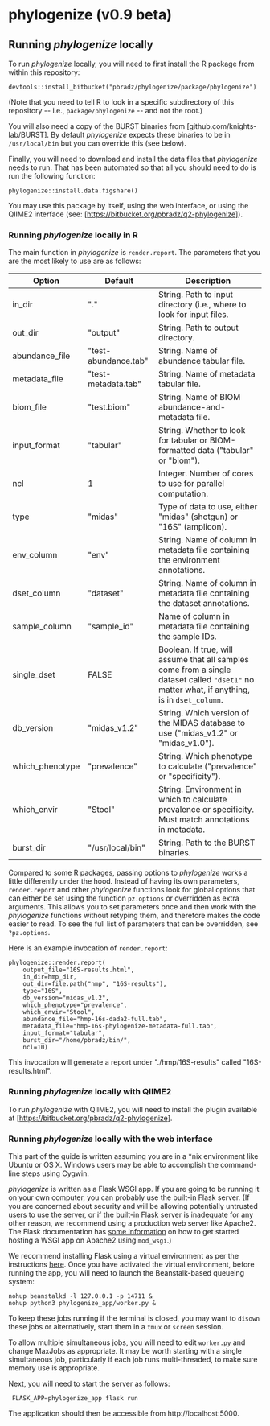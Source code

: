# phylogenize (v0.9 beta)


## Running *phylogenize* locally

To run *phylogenize* locally, you will need to first install the R package from within this repository:

`devtools::install_bitbucket("pbradz/phylogenize/package/phylogenize")`

(Note that you need to tell R to look in a specific subdirectory of this repository -- i.e., `package/phylogenize` -- and not the root.)

You will also need a copy of the BURST binaries from [github.com/knights-lab/BURST]. By default *phylogenize* expects these binaries to be in `/usr/local/bin` but you can override this (see below).

Finally, you will need to download and install the data files that *phylogenize* needs to run. That has been automated so that all you should need to do is run the following function:

`phylogenize::install.data.figshare()`

You may use this package by itself, using the web interface, or using the QIIME2 interface (see: [https://bitbucket.org/pbradz/q2-phylogenize]).

### Running *phylogenize* locally in R

The main function in *phylogenize* is `render.report`. The parameters that you are the most likely to use are as follows:

| Option            | Default         |   Description  |
|-------------------|-----------------|----------------|
| in_dir | "." | String. Path to input directory (i.e., where to look for input files. |
| out_dir | "output" | String. Path to output directory. |
| abundance_file | "test-abundance.tab" | String. Name of abundance tabular file. |
| metadata_file | "test-metadata.tab" | String. Name of metadata tabular file. |
| biom_file | "test.biom" | String. Name of BIOM abundance-and-metadata file. |
| input_format | "tabular" | String. Whether to look for tabular or BIOM-formatted data ("tabular" or "biom"). |
| ncl | 1 | Integer. Number of cores to use for parallel computation. |
| type | "midas" |  Type of data to use, either "midas" (shotgun) or "16S" (amplicon). |
| env_column | "env" | String. Name of column in metadata file containing the environment annotations. |
| dset_column | "dataset" | String. Name of column in metadata file containing the dataset annotations. |
| sample_column | "sample_id" | Name of column in metadata file containing the sample IDs. |
| single_dset | FALSE | Boolean. If true, will assume that all samples come from a single dataset called `"dset1"` no matter what, if anything, is in `dset_column`. |
| db_version | "midas_v1.2" | String. Which version of the MIDAS database to use ("midas_v1.2" or "midas_v1.0"). |
| which_phenotype | "prevalence" | String. Which phenotype to calculate ("prevalence" or "specificity"). |
| which_envir | "Stool" | String. Environment in which to calculate prevalence or specificity. Must match annotations in metadata. |
| burst_dir | "/usr/local/bin" | String. Path to the BURST binaries. |

Compared to some R packages, passing options to *phylogenize* works a little differently under the hood. Instead of having its own parameters, `render.report` and other *phylogenize* functions look for global options that can either be set using the function `pz.options` or overridden as extra arguments. This allows you to set parameters once and then work with the *phylogenize* functions without retyping them, and therefore makes the code easier to read. To see the full list of parameters that can be overridden, see `?pz.options`.

Here is an example invocation of `render.report`: 

~~~~
phylogenize::render.report(
    output_file="16S-results.html",
    in_dir=hmp_dir,
    out_dir=file.path("hmp", "16S-results"),
    type="16S",
    db_version="midas_v1.2",
    which_phenotype="prevalence",
    which_envir="Stool",
    abundance_file="hmp-16s-dada2-full.tab",
    metadata_file="hmp-16s-phylogenize-metadata-full.tab",
    input_format="tabular",
    burst_dir="/home/pbradz/bin/",
    ncl=10)
~~~~

This invocation will generate a report under "./hmp/16S-results" called "16S-results.html".

### Running *phylogenize* locally with QIIME2


To run *phylogenize* with QIIME2, you will need to install the plugin available at [https://bitbucket.org/pbradz/q2-phylogenize].


### Running *phylogenize* locally with the web interface

This part of the guide is written assuming you are in a \*nix environment like Ubuntu or OS X. Windows users may be able to accomplish the command-line steps using Cygwin.

*phylogenize* is written as a Flask WSGI app. If you are going to be running it on your own computer, you can probably use the built-in Flask server. (If you are concerned about security and will be allowing potentially untrusted users to use the server, or if the built-in Flask server is inadequate for any other reason, we recommend using a production web server like Apache2. The Flask documentation has [some information](http://flask.pocoo.org/docs/1.0/deploying/mod_wsgi/) on how to get started hosting a WSGI app on Apache2 using `mod_wsgi`.)

We recommend installing Flask using a virtual environment as per the instructions [here](http://flask.pocoo.org/docs/1.0/installation/). Once you have activated the virtual environment, before running the app, you will need to launch the Beanstalk-based queueing system:

    nohup beanstalkd -l 127.0.0.1 -p 14711 &
    nohup python3 phylogenize_app/worker.py &

To keep these jobs running if the terminal is closed, you may want to `disown` these jobs or alternatively, start them in a `tmux` or `screen` session.

To allow multiple simultaneous jobs, you will need to edit `worker.py` and change MaxJobs as appropriate. It may be worth starting with a single simultaneous job, particularly if each job runs multi-threaded, to make sure memory use is appropriate.

Next, you will need to start the server as follows:

     FLASK_APP=phylogenize_app flask run

The application should then be accessible from http://localhost:5000.
